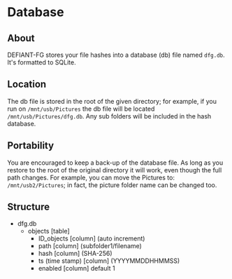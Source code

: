 # Database

## About

DEFIANT-FG stores your file hashes into a database (db) file named `dfg.db`. It's formatted to SQLite. 

## Location

The db file is stored in the root of the given directory; for example, if you run on `/mnt/usb/Pictures` the db file will be located `/mnt/usb/Pictures/dfg.db`. Any sub folders will be included in the hash database.

## Portability

You are encouraged to keep a back-up of the database file. As long as you restore to the root of the original directory it will work, even though the full path changes. For example, you can move the Pictures to: `/mnt/usb2/Pictures`; in fact, the picture folder name can be changed too.

## Structure

* dfg.db
	* objects [table]
		* ID_objects [column] (auto increment)
		* path [column] (subfolder1/filename)
		* hash [column] (SHA-256)
		* ts (time stamp) [column] (YYYYMMDDHHMMSS)
		* enabled [column] default 1

